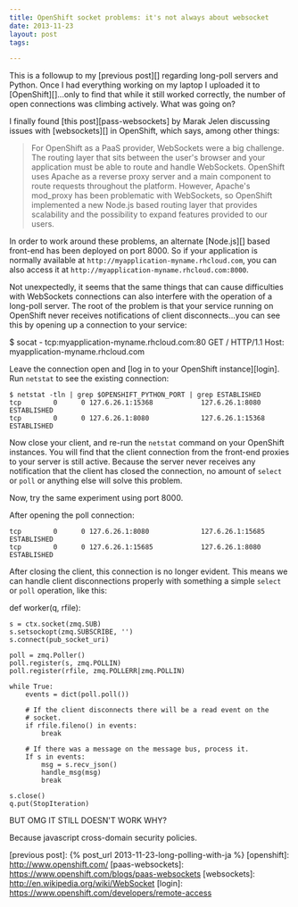 ```yaml
---
title: OpenShift socket problems: it's not always about websocket
date: 2013-11-23
layout: post
tags:

---
```


This is a followup to my [previous post][] regarding long-poll
servers and Python.  Once I had everything working on my laptop I
uploaded it to [OpenShift][]...only to find that while it still worked
correctly, the number of open connections was climbing actively.  What
was going on?

I finally found [this post][pass-websockets] by Marak Jelen discussing
issues with [websockets][] in OpenShift, which says, among other
things:

> For OpenShift as a PaaS provider, WebSockets were a big challenge.
> The routing layer that sits between the user's browser and your
> application must be able to route and handle WebSockets. OpenShift
> uses Apache as a reverse proxy server and a main component to route
> requests throughout the platform. However, Apache's mod_proxy has
> been problematic with WebSockets, so OpenShift implemented a new
> Node.js based routing layer that provides scalability and the
> possibility to expand features provided to our users.

In order to work around these problems, an alternate [Node.js][] based
front-end has been deployed on port 8000.  So if your application is
normally available at `http://myapplication-myname.rhcloud.com`, you
can also access it at `http://myapplication-myname.rhcloud.com:8000`.

Not unexpectedly, it seems that the same things that can cause
difficulties with WebSockets connections can also interfere with the
operation of a long-poll server.  The root of the problem is that your
service running on OpenShift never receives notifications of client
disconnects...you can see this by opening up a connection to your
service:

  $ socat - tcp:myapplication-myname.rhcloud.com:80
  GET / HTTP/1.1
  Host: myapplication-myname.rhcloud.com

Leave the connection open and [log in to your OpenShift instance][login].  Run `netstat` to see the existing connection:

    $ netstat -tln | grep $OPENSHIFT_PYTHON_PORT | grep ESTABLISHED
    tcp        0      0 127.6.26.1:15368            127.6.26.1:8080             ESTABLISHED 
    tcp        0      0 127.6.26.1:8080             127.6.26.1:15368            ESTABLISHED 

Now close your client, and re-run the `netstat` command on your
OpenShift instances.  You will find that the client connection  from
the front-end proxies to your server is still active.  Because the
server never receives any notification that the client has closed the
connection, no amount of `select` or `poll` or anything else will
solve this problem.

Now, try the same experiment using port 8000.

After opening the poll connection:

    tcp        0      0 127.6.26.1:8080             127.6.26.1:15685            ESTABLISHED 
    tcp        0      0 127.6.26.1:15685            127.6.26.1:8080             ESTABLISHED 

After closing the client, this connection is no longer evident.  This
means we can handle client disconnections properly with something a
simple `select` or `poll` operation, like this:

def worker(q, rfile):

    s = ctx.socket(zmq.SUB)
    s.setsockopt(zmq.SUBSCRIBE, '')
    s.connect(pub_socket_uri)

    poll = zmq.Poller()
    poll.register(s, zmq.POLLIN)
    poll.register(rfile, zmq.POLLERR|zmq.POLLIN)

    while True:
        events = dict(poll.poll())

        # If the client disconnects there will be a read event on the
        # socket.
        if rfile.fileno() in events:
            break

        # If there was a message on the message bus, process it.
        If s in events:
            msg = s.recv_json()
            handle_msg(msg)
            break

    s.close()
    q.put(StopIteration)

BUT OMG IT STILL DOESN'T WORK WHY?

Because javascript cross-domain security policies.

[previous post]: {% post_url 2013-11-23-long-polling-with-ja %}
[openshift]: http://www.openshift.com/
[paas-websockets]: https://www.openshift.com/blogs/paas-websockets
[websockets]: http://en.wikipedia.org/wiki/WebSocket
[login]: https://www.openshift.com/developers/remote-access

